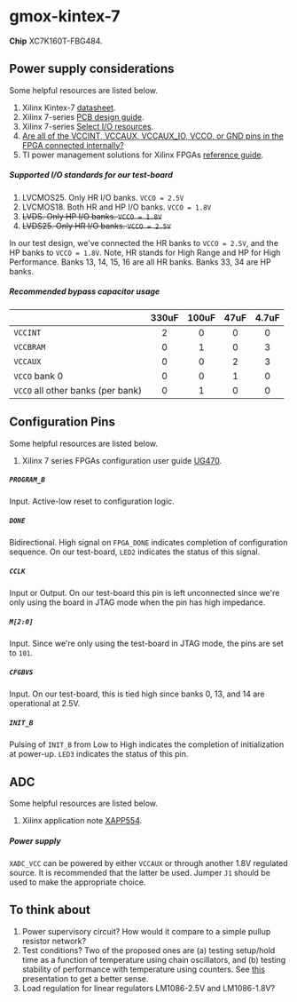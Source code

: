 # gmox-kintex-7

**Chip** XC7K160T-FBG484.

## Power supply considerations

Some helpful resources are listed below.

1. Xilinx Kintex-7 [datasheet](http://www.xilinx.com/support/documentation/data_sheets/ds182_Kintex_7_Data_Sheet.pdf).
2. Xilinx 7-series [PCB design guide](http://www.xilinx.com/support/documentation/user_guides/ug483_7Series_PCB.pdf).
3. Xilinx 7-series [Select I/O resources](http://www.xilinx.com/support/documentation/user_guides/ug471_7Series_SelectIO.pdf).
4. [Are all of the VCCINT, VCCAUX, VCCAUX_IO, VCCO, or GND pins in the FPGA connected internally?](http://www.xilinx.com/support/answers/22338.html)
5. TI power management solutions for Xilinx FPGAs [reference guide](http://www.ti.com/lit/sg/slyt563/slyt563.pdf).

##### Supported I/O standards for our test-board

1. LVCMOS25. Only HR I/O banks. ``VCCO = 2.5V``
2. LVCMOS18. Both HR and HP I/O banks. ``VCCO = 1.8V``
3. ~~LVDS. Only HP I/O banks. ``VCCO = 1.8V``~~
4. ~~LVDS25. Only HR I/O banks. ``VCCO = 2.5V``~~

In our test design, we've connected the HR banks to ``VCCO = 2.5V``, and the HP banks to ``VCCO = 1.8V``. Note, HR stands for High Range and HP for High Performance. Banks 13, 14, 15, 16 are all HR banks. Banks 33, 34 are HP banks.

##### Recommended bypass capacitor usage

|                                      | 330uF | 100uF |  47uF | 4.7uF |
| ------------------------------------ |:-----:|:-----:|:-----:|:-----:|
| ``VCCINT``                           |   2   |   0   |   0   |   0   |
| ``VCCBRAM``                          |   0   |   1   |   0   |   3   |
| ``VCCAUX``                           |   0   |   0   |   2   |   3   |
| ``VCCO`` bank 0                      |   0   |   0   |   1   |   0   |
| ``VCCO`` all other banks (per bank)  |   0   |   1   |   0   |   0   |

## Configuration Pins

Some helpful resources are listed below.

1. Xilinx 7 series FPGAs configuration user guide [UG470](http://www.xilinx.com/support/documentation/user_guides/ug470_7Series_Config.pdf).

##### ``PROGRAM_B``

Input. Active-low reset to configuration logic.

##### ``DONE``

Bidirectional. High signal on ``FPGA_DONE`` indicates completion of configuration sequence. On our test-board, ``LED2`` indicates the status of this signal.

##### ``CCLK``

Input or Output. On our test-board this pin is left unconnected since we're only using the board in JTAG mode when the pin has high impedance.

##### ``M[2:0]``

Input. Since we're only using the test-board in JTAG mode, the pins are set to ``101``.

##### ``CFGBVS``

Input. On our test-board, this is tied high since banks 0, 13, and 14 are operational at 2.5V.

##### ``INIT_B``

Pulsing of ``INIT_B`` from Low to High indicates the completion of initialization at power-up. ``LED3`` indicates the status of this pin.

## ADC

Some helpful resources are listed below.

1. Xilinx application note [XAPP554](http://www.xilinx.com/support/documentation/application_notes/xapp554-xadc-layout-guidelines.pdf).

##### Power supply
``XADC_VCC`` can be powered by either ``VCCAUX`` or through another 1.8V regulated source. It is recommended that the latter be used. Jumper ``J1`` should be used to make the appropriate choice.

## To think about

1. Power supervisory circuit? How would it compare to a simple pullup resistor network?
2. Test conditions? Two of the proposed ones are (a) testing setup/hold time as a function of temperature using chain oscillators, and (b) testing stability of performance with temperature using counters. See [this](https://nepp.nasa.gov/respace_mapld11/talks/thu/MAPLD_C/1020%20-%20Sheldon.pdf) presentation to get a better sense.
3. Load regulation for linear regulators LM1086-2.5V and LM1086-1.8V?
